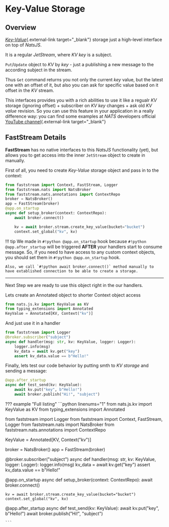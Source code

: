 # Key-Value Storage

## Overview

[*Key-Value*](https://docs.nats.io/nats-concepts/jetstream/key-value-store){.external-link target="_blank"} storage just a high-level interface on top of *NatsJS*.

It is a regular *JetStream*, where *KV key* is a subject.

`Put`/`Update` object to *KV* by *key* - just a publishing a new message to the according subject in the stream.

Thus `Get` command returns you not only the current *key* value, but the latest one with an offset of it, but also you can ask for specific value based on it offset in the *KV* stream.

This interfaces provides you with a rich abilities to use it like a regualr *KV* storage (ignoring offset) + subscriber on *KV key* changes + ask old *KV value* revision. So you can use this feature in your application in a really difference way: you can find some examples at *NATS* developers official [YouTube channel](){.external-link target="_blank"}

## FastStream Details

**FastStream** has no native interfaces to this *NatsJS* functionality (yet), but allows you to get access into the inner `JetStream` object to create in manually.

First of all, you need to create *Key-Value* storage object and pass in to the context:

```python linenums="1" hl_lines="14-15"
from faststream import Context, FastStream, Logger
from faststream.nats import NatsBroker
from faststream.nats.annotations import ContextRepo
broker = NatsBroker()
app = FastStream(broker)
@app.on_startup
async def setup_broker(context: ContextRepo):
    await broker.connect()

    kv = await broker.stream.create_key_value(bucket="bucket")
    context.set_global("kv", kv)
```

!!! tip
    We made in `#!python @app.on_startup` hook because `#!python @app.after_startup` will be triggered **AFTER** your handlers start to consume message. So, if you need to have access to any custom context objects, you should set them in `#!python @app.on_startup` hook.

    Also, we call `#!python await broker.connect()` method manually to have extablished connection to be able to create a storage.

---

Next Step we are ready to use this object right in the our handlers.

Lets create an Annotated object to shorter Context object access

```python linenums="1" hl_lines="5"
from nats.js.kv import KeyValue as KV
from typing_extensions import Annotated
KeyValue = Annotated[KV, Context("kv")]
```

And just use it in a handler

```python linenums="1" hl_lines="4 7-8"
from faststream import Logger
@broker.subscriber("subject")
async def handler(msg: str, kv: KeyValue, logger: Logger):
    logger.info(msg)
    kv_data = await kv.get("key")
    assert kv_data.value == b"Hello!"
```

Finally, lets test our code behavior by putting smth to *KV storage* and sending a message:

```python linenums="1" hl_lines="3-4"
@app.after_startup
async def test_send(kv: KeyValue):
    await kv.put("key", b"Hello!")
    await broker.publish("Hi!", "subject")
```

??? example "Full listing"
    ```python linenums="1"
from nats.js.kv import KeyValue as KV
from typing_extensions import Annotated

from faststream import Logger
from faststream import Context, FastStream, Logger
from faststream.nats import NatsBroker
from faststream.nats.annotations import ContextRepo

KeyValue = Annotated[KV, Context("kv")]

broker = NatsBroker()
app = FastStream(broker)


@broker.subscriber("subject")
async def handler(msg: str, kv: KeyValue, logger: Logger):
    logger.info(msg)
    kv_data = await kv.get("key")
    assert kv_data.value == b"Hello!"


@app.on_startup
async def setup_broker(context: ContextRepo):
    await broker.connect()

    kv = await broker.stream.create_key_value(bucket="bucket")
    context.set_global("kv", kv)


@app.after_startup
async def test_send(kv: KeyValue):
    await kv.put("key", b"Hello!")
    await broker.publish("Hi!", "subject")

    ```
